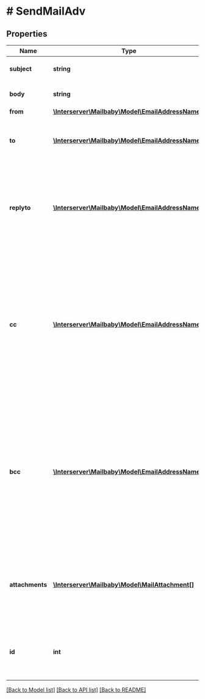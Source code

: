 # # SendMailAdv

## Properties

Name | Type | Description | Notes
------------ | ------------- | ------------- | -------------
**subject** | **string** | The subject or title of the email |
**body** | **string** | The main email contents. |
**from** | [**\Interserver\Mailbaby\Model\EmailAddressName**](EmailAddressName.md) |  |
**to** | [**\Interserver\Mailbaby\Model\EmailAddressName[]**](EmailAddressName.md) | A list of destionation email addresses to send this to |
**replyto** | [**\Interserver\Mailbaby\Model\EmailAddressName[]**](EmailAddressName.md) | (optional) A list of email addresses that specify where replies to the email should be sent instead of the _from_ address. | [optional]
**cc** | [**\Interserver\Mailbaby\Model\EmailAddressName[]**](EmailAddressName.md) | (optional) A list of email addresses to carbon copy this message to.  They are listed on the email and anyone getting the email can see this full list of Contacts who received the email as well. | [optional]
**bcc** | [**\Interserver\Mailbaby\Model\EmailAddressName[]**](EmailAddressName.md) | (optional) list of email addresses that should receive copies of the email.  They are hidden on the email and anyone gettitng the email would not see the other people getting the email in this list. | [optional]
**attachments** | [**\Interserver\Mailbaby\Model\MailAttachment[]**](MailAttachment.md) | (optional) File attachments to include in the email.  The file contents must be base64 encoded! | [optional]
**id** | **int** | (optional)  ID of the Mail order within our system to use as the Mail Account. | [optional]

[[Back to Model list]](../../README.md#models) [[Back to API list]](../../README.md#endpoints) [[Back to README]](../../README.md)
